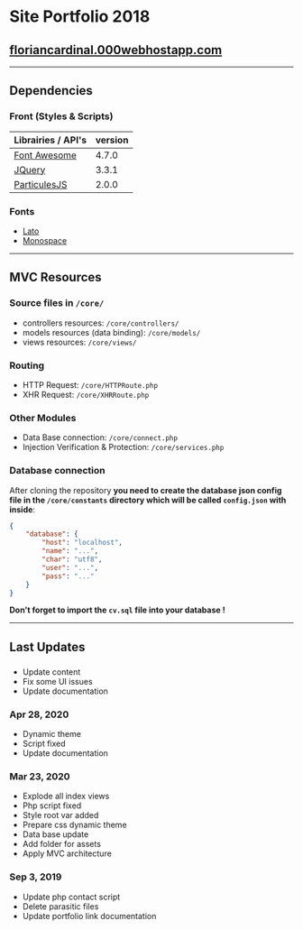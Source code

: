 # Site Portfolio 2018

## **[floriancardinal.000webhostapp.com](https://floriancardinal.000webhostapp.com/)**

---

## **Dependencies**

### Front (Styles & Scripts)

| Librairies / API's                                                                        | version |
| ----------------------------------------------------------------------------------------- | ------- |
| [Font Awesome](https://fontawesome.com/how-to-use/on-the-web/referencing-icons/basic-use) | 4.7.0   |
| [JQuery](https://api.jquery.com/)                                                         | 3.3.1   |
| [ParticulesJS](https://github.com/VincentGarreau/particles.js/)                           | 2.0.0   |

### Fonts

- [Lato](http://www.latofonts.com/lato-free-fonts/)
- [Monospace](https://fontmeme.com/polices/police-monospace/)

---

## **MVC Resources**

### Source files in `/core/`

- controllers resources: `/core/controllers/`
- models resources (data binding): `/core/models/`
- views resources: `/core/views/`

### Routing

- HTTP Request: `/core/HTTPRoute.php`
- XHR Request: `/core/XHRRoute.php`

### Other Modules

- Data Base connection: `/core/connect.php`
- Injection Verification & Protection: `/core/services.php`

### Database connection

After cloning the repository **you need to create the database json config file in the `/core/constants` directory which will be called `config.json` with inside**:

```json
{
	"database": {
		"host": "localhost",
		"name": "...",
		"char": "utf8",
		"user": "...",
		"pass": "..."
	}
}
```

**Don't forget to import the `cv.sql` file into your database !**

---

## **Last Updates**

###

- Update content
- Fix some UI issues
- Update documentation

### Apr 28, 2020

- Dynamic theme
- Script fixed
- Update documentation

### Mar 23, 2020

- Explode all index views
- Php script fixed
- Style root var added
- Prepare css dynamic theme
- Data base update
- Add folder for assets
- Apply MVC architecture

### Sep 3, 2019

- Update php contact script
- Delete parasitic files
- Update portfolio link documentation
